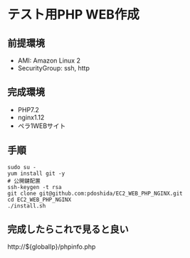 # テスト用PHP WEB作成

## 前提環境
- AMI: Amazon Linux 2
- SecurityGroup: ssh, http


## 完成環境
- PHP7.2
- nginx1.12
- ペラ1WEBサイト

## 手順
```
sudo su -
yum install git -y
# 公開鍵配置
ssh-keygen -t rsa
git clone git@github.com:pdoshida/EC2_WEB_PHP_NGINX.git
cd EC2_WEB_PHP_NGINX
./install.sh
```

## 完成したらこれで見ると良い
http://${globalIp}/phpinfo.php
